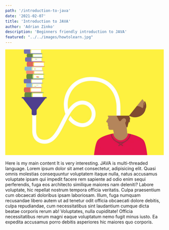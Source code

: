 ```yaml
---
path: '/introduction-to-java'
date: '2021-02-07'
title: 'Introduction to JAVA'
author: 'Adrian Zinko'
description: 'Beginners friendly introduction to JAVA'
featured: "../../images/howtolearn.jpg"
---
```


![how to learn](../../images/howtolearn.jpg)

Here is my main content
It is very interesting.
JAVA is multi-threaded language.    Lorem ipsum dolor sit amet consectetur, adipisicing elit. Quasi omnis molestias consequuntur voluptatem itaque nulla, natus accusamus voluptate ipsam qui impedit facere rem sapiente ad odio enim sequi perferendis, fuga eos architecto similique maiores nam deleniti? Labore voluptate, hic repellat nostrum tempora officia veritatis. Culpa praesentium cum obcaecati doloribus ipsam laboriosam. Illum, fuga numquam recusandae libero autem ut ad tenetur odit officia obcaecati dolore debitis, culpa repudiandae, cum necessitatibus sint laudantium cumque dicta beatae corporis rerum ab! Voluptates, nulla cupiditate! Officia necessitatibus rerum magni eaque voluptatum nemo fugit minus iusto. Ea expedita accusamus porro debitis asperiores hic maiores quo corporis.
